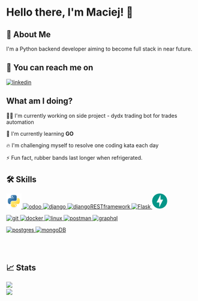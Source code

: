 
# Hello there, I'm Maciej! 👋


## 🚀 About Me
I'm a Python backend developer aiming to become full stack in near future.


## 🔗 You can reach me on
[![linkedin](https://img.shields.io/badge/linkedin-0A66C2?style=for-the-badge&logo=linkedin&logoColor=white)](https://www.linkedin.com/in/maciej0lejnik/)

## What am I doing?
👩‍💻 I'm currently working on side project - dydx trading bot for trades automation

🧠 I'm currently learning **GO**          

🔥 I'm challenging myself to resolve one coding kata each day 

⚡️ Fun fact, rubber bands last longer when refrigerated.


## 🛠 Skills
<a href="https://www.python.org" target="_blank" rel="noreferrer"> <img src="https://raw.githubusercontent.com/devicons/devicon/master/icons/python/python-original.svg" alt="python" width="40" height="40"/> </a>
<a href="https://www.odoo.com/" target="_blank" rel="noreferrer"> <img src="https://upload.wikimedia.org/wikipedia/commons/f/f7/Official_Odoo_logo.svg" alt="odoo" width="40" height="40"/> </a>
<a href="https://www.djangoproject.com/" target="_blank" rel="noreferrer"> <img src="https://www.vectorlogo.zone/logos/djangoproject/djangoproject-icon.svg" alt="django" width="40" height="40"/> </a>
<a href="https://www.django-rest-framework.org/" target="_blank" rel="noreferrer"> <img src="https://www.django-rest-framework.org/img/logo.png" alt="djangoRESTframework" width="80" height="40"/> </a>
<a href="https://flask.palletsprojects.com/en/2.1.x/" target="_blank" rel="noreferrer"> <img src="https://www.vectorlogo.zone/logos/pocoo_flask/pocoo_flask-icon.svg" alt="Flask" width="40" height="40"/> </a>
<a href="https://fastapi.tiangolo.com/" target="_blank" rel="noreferrer"> <img src="https://raw.githubusercontent.com/devicons/devicon/1119b9f84c0290e0f0b38982099a2bd027a48bf1/icons/fastapi/fastapi-plain.svg" alt="fastapi" width="40" height="40"/> </a>
<br/>

<a href="https://git-scm.com/" target="_blank" rel="noreferrer"> <img src="https://www.vectorlogo.zone/logos/git-scm/git-scm-icon.svg" alt="git" width="40" height="40"/> </a>
<a href="https://www.docker.com/" target="_blank" rel="noreferrer"> <img src="https://www.vectorlogo.zone/logos/docker/docker-icon.svg" alt="docker" width="40" height="40"/> </a>
<a href="#" target="_blank" rel="noreferrer"> <img src="https://www.vectorlogo.zone/logos/linux/linux-icon.svg" alt="linux" width="40" height="40"/> </a>
<a href="#" target="_blank" rel="noreferrer"> <img src="https://www.vectorlogo.zone/logos/getpostman/getpostman-icon.svg" alt="postman" width="40" height="40"/> </a>
<a href="#" target="_blank" rel="noreferrer"> <img src="https://www.vectorlogo.zone/logos/graphql/graphql-icon.svg" alt="graphql" width="40" height="40"/> </a>
<br/>

<a href="https://www.postgresql.org/" target="_blank" rel="noreferrer"> <img src="https://www.vectorlogo.zone/logos/postgresql/postgresql-icon.svg" alt="postgres" width="40" height="40"/> </a>
<a href="https://www.mongodb.com/" target="_blank" rel="noreferrer"> <img src="https://www.vectorlogo.zone/logos/mongodb/mongodb-icon.svg" alt="mongoDB" width="40" height="40"/> </a>
<br/>

<br/><br/>
## :chart_with_upwards_trend: Stats
![](https://komarev.com/ghpvc/?username=maciekole&color=green&style=flat-square)
<br/>
![](https://hit.yhype.me/github/profile?user_id=24421260)
<br/>
